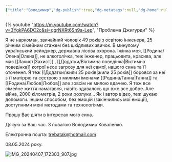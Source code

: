 ```yaml
---
{"title":"Володимир","dg-publish":true,"dg-metatags":null,"dg-home":null,"permalink":"/rodina/volodimir/","dgPassFrontmatter":true,"noteIcon":""}
---
```



{% youtube "https://m.youtube.com/watch?v=3YgkPA6DC2c&si=qqrNXRt6Sn9a-Lep", "Проблема Джигурди" %}

Я не наркоман, звичайний чоловік 49 років з освітою інженера, 25 річним сімейним стажем без шкідливих звичок. В минулому український рейнджер, державна лісова охорона. Іжінка моя, [[Родина/Олена\|Олена]], не алкоголічка, теж інженер, працьовита, красива, але має [[Захист\|Захист]] , [[Додатки/Віктимна поведінка\|Віктимна поведінка]] котрої несе загрозу для неї самої, нашого сина та її оточення. Я теж [[Додатки/жили 25 років\|жили 25 років]] боровся за неї з її матіррю та сестрою з милими іменами [[Родина/Ганна\|Ганна]] та [[Родина/Любов\|Любов]] але зовсім не милою вдачею. Я теж все сімейне життя намагався, навіть здавалось що вже все добре. Але війна, 2000 кілометрів, 2 роки розлуки... Як і автор відео, теж шукаю допомоги. Іншим способом, без емоцій (закінчились мої емоції), доступними мені методами та технологіями.

Прошу Вас діяти в інтересах мого сина. 

Дякую за Ваш час. З повагою Володимир Коваленко.

Електронна пошта: trebatak@hotmail.com 

08.05.2024 року.


![IMG_20240407_172303_907.jpg](/img/user/IMG_20240407_172303_907.jpg)
